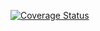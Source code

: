 [![Coverage Status](https://coveralls.io/repos/github/ULL-ESIT-INF-DSI-2425/prct10-express-funko-app-Adrian-LD/badge.svg?branch=main)](https://coveralls.io/github/ULL-ESIT-INF-DSI-2425/prct10-express-funko-app-Adrian-LD?branch=main)